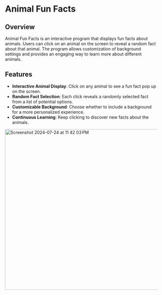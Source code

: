 # Animal Fun Facts

## Overview

Animal Fun Facts is an interactive program that displays fun facts about animals. Users can click on an animal on the screen to reveal a random fact about that animal. The program allows customization of background settings and provides an engaging way to learn more about different animals.

## Features

- **Interactive Animal Display**: Click on any animal to see a fun fact pop up on the screen.
- **Random Fact Selection**: Each click reveals a randomly selected fact from a list of potential options.
- **Customizable Background**: Choose whether to include a background for a more personalized experience.
- **Continuous Learning**: Keep clicking to discover new facts about the animals.

<img width="529" alt="Screenshot 2024-07-24 at 11 42 03 PM" src="https://github.com/user-attachments/assets/48c37762-3123-41af-8d5a-2edf21bbae15">
